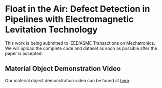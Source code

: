 # Float in the Air: Defect Detection in Pipelines with Electromagnetic Levitation Technology
This work is being submitted to IEEE/ASME Transactions on Mechatronics.\
We will upload the complete code and dataset as soon as possible after the paper is accepted.

## Material Object Demonstration Video
Our material object demonstration video can be found at [here]().
